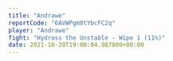 ```yaml
---
title: "Andrawe"
reportCode: "6AVWPgm8tYbcFC2q"
player: "Andrawe"
fight: "Hydross the Unstable - Wipe 1 (11%)"
date: 2021-10-20T19:00:04.987000+00:00
---
```

